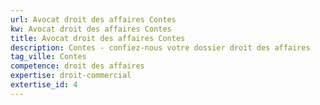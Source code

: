 ```yaml
---
url: Avocat droit des affaires Contes
kw: Avocat droit des affaires Contes
title: Avocat droit des affaires Contes
description: Contes - confiez-nous votre dossier droit des affaires
tag_ville: Contes
competence: droit des affaires
expertise: droit-commercial
extertise_id: 4
---
```

